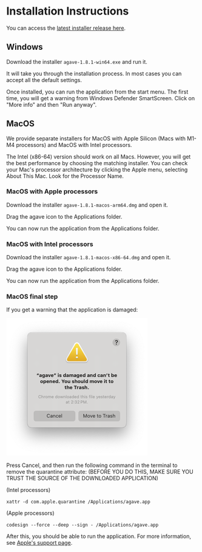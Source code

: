 # Installation Instructions

You can access the [latest installer release here](https://github.com/allen-cell-animated/agave/tags).

## Windows

Download the installer `agave-1.8.1-win64.exe` and run it.

It will take you through the installation process. In most cases you can accept all the default settings.

Once installed, you can run the application from the start menu.
The first time, you will get a warning from Windows Defender SmartScreen. Click on "More info" and then "Run anyway".

## MacOS

We provide separate installers for MacOS with Apple Silicon (Macs with M1-M4 processors) and MacOS with Intel processors.

The Intel (x86-64) version should work on all Macs. However, you will get the best performance by choosing the matching installer. You can check your Mac's processor architecture by clicking the Apple menu, selecting About This Mac. Look for the Processor Name.

### MacOS with Apple processors

Download the installer `agave-1.8.1-macos-arm64.dmg` and open it.

Drag the agave icon to the Applications folder.

You can now run the application from the Applications folder.

### MacOS with Intel processors

Download the installer `agave-1.8.1-macos-x86-64.dmg` and open it.

Drag the agave icon to the Applications folder.

You can now run the application from the Applications folder.

### MacOS final step

If you get a warning that the application is damaged:

![](docs/agave_macos_security.png)

Press Cancel, and then run the following command in the terminal to remove the quarantine attribute:
(BEFORE YOU DO THIS, MAKE SURE YOU TRUST THE SOURCE OF THE DOWNLOADED APPLICATION)

(Intel processors)
```
xattr -d com.apple.quarantine /Applications/agave.app
```

(Apple processors)
```
codesign --force --deep --sign - /Applications/agave.app
```

After this, you should be able to run the application.
For more information, see [Apple's support page](https://support.apple.com/en-us/HT202491).
